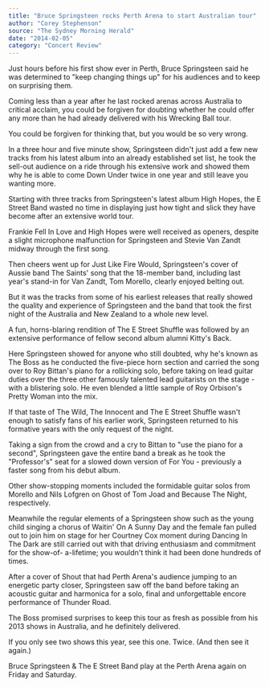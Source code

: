 ```yaml
---
title: "Bruce Springsteen rocks Perth Arena to start Australian tour"
author: "Corey Stephenson"
source: "The Sydney Morning Herald"
date: "2014-02-05"
category: "Concert Review"
---
```


Just hours before his first show ever in Perth, Bruce Springsteen said he was determined to "keep changing things up" for his audiences and to keep on surprising them.

Coming less than a year after he last rocked arenas across Australia to critical acclaim, you could be forgiven for doubting whether he could offer any more than he had already delivered with his Wrecking Ball tour.

You could be forgiven for thinking that, but you would be so very wrong.

In a three hour and five minute show, Springsteen didn't just add a few new tracks from his latest album into an already established set list, he took the sell-out audience on a ride through his extensive work and showed them why he is able to come Down Under twice in one year and still leave you wanting more.

Starting with three tracks from Springsteen's latest album High Hopes, the E Street Band wasted no time in displaying just how tight and slick they have become after an extensive world tour.

Frankie Fell In Love and High Hopes were well received as openers, despite a slight microphone malfunction for Springsteen and Stevie Van Zandt midway through the first song.

Then cheers went up for Just Like Fire Would, Springsteen's cover of Aussie band The Saints' song that the 18-member band, including last year's stand-in for Van Zandt, Tom Morello, clearly enjoyed belting out.

But it was the tracks from some of his earliest releases that really showed the quality and experience of Springsteen and the band that took the first night of the Australia and New Zealand to a whole new level.

A fun, horns-blaring rendition of The E Street Shuffle was followed by an extensive performance of fellow second album alumni Kitty's Back.

Here Springsteen showed for anyone who still doubted, why he's known as The Boss as he conducted the five-piece horn section and carried the song over to Roy Bittan's piano for a rollicking solo, before taking on lead guitar duties over the three other famously talented lead guitarists on the stage - with a blistering solo. He even blended a little sample of Roy Orbison's Pretty Woman into the mix.

If that taste of The Wild, The Innocent and The E Street Shuffle wasn't enough to satisfy fans of his earlier work, Springsteen returned to his formative years with the only request of the night.

Taking a sign from the crowd and a cry to Bittan to "use the piano for a second", Springsteen gave the entire band a break as he took the "Professor's" seat for a slowed down version of For You - previously a faster song from his debut album.

Other show-stopping moments included the formidable guitar solos from Morello and Nils Lofgren on Ghost of Tom Joad and Because The Night, respectively.

Meanwhile the regular elements of a Springsteen show such as the young child singing a chorus of Waitin' On A Sunny Day and the female fan pulled out to join him on stage for her Courtney Cox moment during Dancing In The Dark are still carried out with that driving enthusiasm and commitment for the show-of- a-lifetime; you wouldn't think it had been done hundreds of times.

After a cover of Shout that had Perth Arena's audience jumping to an energetic party closer, Springsteen saw off the band before taking an acoustic guitar and harmonica for a solo, final and unforgettable encore performance of Thunder Road.

The Boss promised surprises to keep this tour as fresh as possible from his 2013 shows in Australia, and he definitely delivered.

If you only see two shows this year, see this one. Twice. (And then see it again.)

Bruce Springsteen & The E Street Band play at the Perth Arena again on Friday and Saturday.
